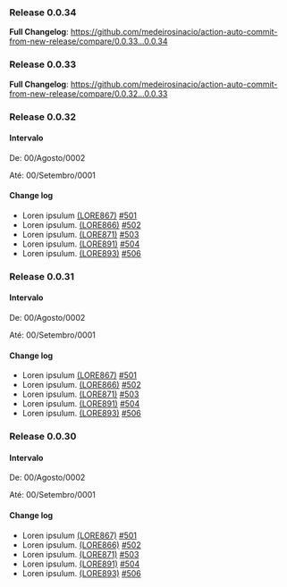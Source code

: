 ### Release 0.0.34 

**Full Changelog**: https://github.com/medeirosinacio/action-auto-commit-from-new-release/compare/0.0.33...0.0.34

### Release 0.0.33 

**Full Changelog**: https://github.com/medeirosinacio/action-auto-commit-from-new-release/compare/0.0.32...0.0.33

### Release 0.0.32 

#### Intervalo
De: 00/Agosto/0002

Até: 00/Setembro/0001

#### Change log
- Loren ipsulum [(LORE867)](https://test.atlassian.net/browse/LORE867) [#501](https://github.com/testnologia/release-test/pull/501)
- Loren ipsulum. [(LORE866)](https://test.atlassian.net/browse/LORE866) [#502](https://github.com/testnologia/release-test/pull/502)
- Loren ipsulum. [(LORE871)](https://test.atlassian.net/browse/LORE871) [#503](https://github.com/testnologia/release-test/pull/503)
- Loren ipsulum. [(LORE891)](https://test.atlassian.net/browse/LORE891) [#504](https://github.com/testnologia/release-test/pull/504)
- Loren ipsulum. [(LORE893)](https://test.atlassian.net/browse/LORE893) [#506](https://github.com/testnologia/release-test/pull/506)

### Release 0.0.31 

#### Intervalo
De: 00/Agosto/0002

Até: 00/Setembro/0001

#### Change log
- Loren ipsulum [(LORE867)](https://test.atlassian.net/browse/LORE867) [#501](https://github.com/testnologia/release-test/pull/501)
- Loren ipsulum. [(LORE866)](https://test.atlassian.net/browse/LORE866) [#502](https://github.com/testnologia/release-test/pull/502)
- Loren ipsulum. [(LORE871)](https://test.atlassian.net/browse/LORE871) [#503](https://github.com/testnologia/release-test/pull/503)
- Loren ipsulum. [(LORE891)](https://test.atlassian.net/browse/LORE891) [#504](https://github.com/testnologia/release-test/pull/504)
- Loren ipsulum. [(LORE893)](https://test.atlassian.net/browse/LORE893) [#506](https://github.com/testnologia/release-test/pull/506)
### Release 0.0.30 

#### Intervalo
De: 00/Agosto/0002

Até: 00/Setembro/0001

#### Change log
- Loren ipsulum [(LORE867)](https://test.atlassian.net/browse/LORE867) [#501](https://github.com/testnologia/release-test/pull/501)
- Loren ipsulum. [(LORE866)](https://test.atlassian.net/browse/LORE866) [#502](https://github.com/testnologia/release-test/pull/502)
- Loren ipsulum. [(LORE871)](https://test.atlassian.net/browse/LORE871) [#503](https://github.com/testnologia/release-test/pull/503)
- Loren ipsulum. [(LORE891)](https://test.atlassian.net/browse/LORE891) [#504](https://github.com/testnologia/release-test/pull/504)
- Loren ipsulum. [(LORE893)](https://test.atlassian.net/browse/LORE893) [#506](https://github.com/testnologia/release-test/pull/506)
